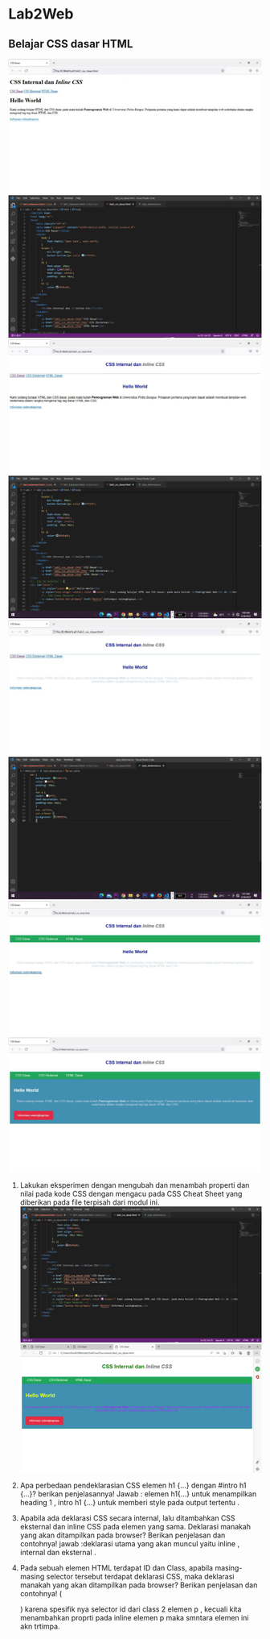 # Lab2Web
## Belajar CSS dasar HTML
![Gambar](SSC1.jpeg)
![Gambar](FIX1.PNG)
![Gambar](SSC2.jpeg)
![Gambar](FIX2.PNG)
![Gambar](SSC3.jpeg)
![Gambar](FIX3.PNG)
![Gambar](SSC4.jpeg)
![Gambar](SSC5.jpeg)



1. Lakukan eksperimen dengan mengubah dan menambah properti dan nilai pada kode CSS dengan mengacu pada CSS Cheat Sheet yang diberikan pada file terpisah dari modul ini.
![Gambar](SCC1.PNG)
![Gambar](FIX4.PNG)

2. Apa perbedaan pendeklarasian CSS elemen h1 {...} dengan #intro h1 {...}? berikan penjelasannya!
   Jawab : elemen h1{...} untuk menampilkan heading 1 , intro h1 {...} untuk memberi style pada output tertentu . 

3.  Apabila ada deklarasi CSS secara internal, lalu ditambahkan CSS eksternal dan inline CSS pada elemen yang sama. Deklarasi manakah yang akan ditampilkan pada browser? Berikan penjelasan dan contohnya! jawab :deklarasi utama yang akan muncul yaitu inline , internal dan eksternal .

4. Pada sebuah elemen HTML terdapat ID dan Class, apabila masing-masing selector tersebut terdapat deklarasi CSS, maka deklarasi manakah yang akan ditampilkan pada browser? Berikan penjelasan dan contohnya! ( <p id="paragraf-1" class="text-paragraf"> )
karena spesifik nya selector id dari class 2 elemen p , kecuali kita menambahkan proprti pada inline elemen p maka smntara elemen ini akn trtimpa.
